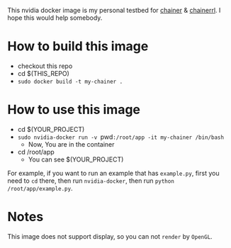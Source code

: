 This nvidia docker image is my personal testbed for [chainer](https://github.com/pfnet/chainer) & [chainerrl](https://github.com/pfnet/chainerrl).  I hope this would help somebody.

How to build this image
====

- checkout this repo
- cd $(THIS_REPO)
- `sudo docker build -t my-chainer .`

How to use this image
====

- cd $(YOUR_PROJECT)
- `sudo nvidia-docker run -v `pwd`:/root/app -it my-chainer /bin/bash`
  * Now, You are in the container
- cd /root/app
  * You can see $(YOUR_PROJECT)

For example, if you want to run an example that has `example.py`, first you need to `cd` there, then run `nvidia-docker`, then run `python /root/app/example.py`.

Notes
===

This image does not support display, so you can not `render` by `OpenGL`.

